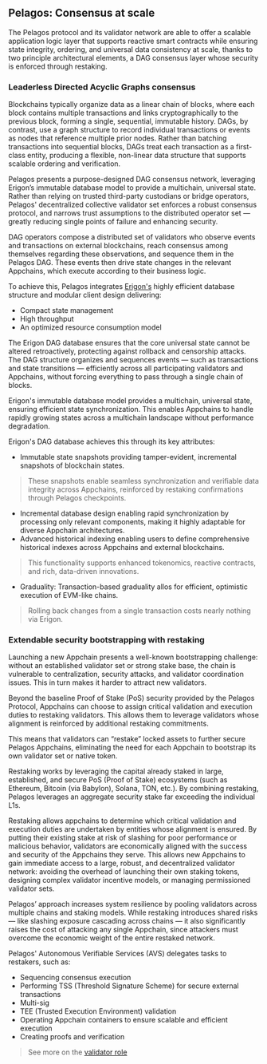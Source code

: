 ## Pelagos: Consensus at scale

The Pelagos protocol and its validator network are able to offer a scalable application logic layer that supports reactive smart contracts while ensuring state integrity, ordering, and universal data consistency at scale, thanks to two principle architectural elements, a DAG consensus layer whose security is enforced through restaking.

### Leaderless Directed Acyclic Graphs consensus

Blockchains typically organize data as a linear chain of blocks, where each block contains multiple transactions and links cryptographically to the previous block, forming a single, sequential, immutable history. DAGs, by contrast, use a graph structure to record individual transactions or events as nodes that reference multiple prior nodes. Rather than batching transactions into sequential blocks, DAGs treat each transaction as a first-class entity, producing a flexible, non-linear data structure that supports scalable ordering and verification.

Pelagos presents a purpose-designed DAG consensus network, leveraging Erigon’s immutable database model to provide a multichain, universal state. Rather than relying on trusted third-party custodians or bridge operators, Pelagos' decentralized collective validator set enforces a robust consensus protocol, and narrows trust assumptions to the distributed operator set &mdash; greatly reducing single points of failure and enhancing security.

DAG operators compose a distributed set of validators who observe events and transactions on external blockchains, reach consensus among themselves regarding these observations, and sequence them in the Pelagos DAG. These events then drive state changes in the relevant Appchains, which execute according to their business logic.

To achieve this, Pelagos integrates [Erigon's](https://erigon.tech/benefits-of-caplin-erigons-internal-cl-and-erigon-el-for-staking/) highly efficient database structure and modular client design delivering:

- Compact state management
- High throughput
- An optimized resource consumption model

The Erigon DAG database ensures that the core universal state cannot be altered retroactively, protecting against rollback and censorship attacks. The DAG structure organizes and sequences events &mdash; such as transactions and state transitions &mdash; efficiently across all participating validators and Appchains, without forcing everything to pass through a single chain of blocks.

<!-- Erigon and Erigon DB are two different things
 -->

 Erigon's immutable database model provides a multichain, universal state, ensuring efficient state synchronization. This enables Appchains to handle rapidly growing states across a multichain landscape without performance degradation.

Erigon's DAG database achieves this through its key attributes: 
-  Immutable state snapshots providing tamper-evident, incremental snapshots of blockchain states. 
> These snapshots enable seamless synchronization and verifiable data integrity across Appchains, reinforced by restaking confirmations through Pelagos checkpoints.
- Incremental database design enabling rapid synchronization by processing
only relevant components, making it highly adaptable for diverse Appchain architectures.
- Advanced historical indexing enabling users to define comprehensive historical indexes across Appchains and external blockchains. 
> This functionality supports enhanced tokenomics, reactive contracts, and rich, data-driven innovations.
- Graduality: Transaction-based graduality allos for efficient,
optimistic execution of EVM-like chains.
> Rolling back changes from a single transaction costs nearly nothing via Erigon.

### Extendable security bootstrapping with restaking

Launching a new Appchain presents a well-known bootstrapping challenge: without an established validator set or strong stake base, the chain is vulnerable to centralization, security attacks, and validator coordination issues. This in turn makes it harder to attract new validators.

Beyond the baseline Proof of Stake (PoS) security provided by the Pelagos Protocol, Appchains can choose to assign critical validation and execution duties to restaking validators. This allows them to leverage validators whose alignment is reinforced by additional restaking commitments.

This means that validators can “restake” locked assets to further secure Pelagos Appchains, eliminating the need for each Appchain to bootstrap its own validator set or native token. 

Restaking works by leveraging the capital already staked in large, established, and secure PoS (Proof of Stake) ecosystems (such as Ethereum, Bitcoin (via Babylon), Solana, TON, etc.). By combining restaking, Pelagos leverages an aggregate security stake far exceeding the individual L1s.

Restaking allows appchains to determine which critical validation and execution duties are undertaken by entities whose alignment is ensured. By putting their existing stake at risk of slashing for poor performance or malicious behavior, validators are economically aligned with the success and security of the Appchains they serve. This allows new Appchains to gain immediate access to a large, robust, and decentralized validator network: avoiding the overhead of launching their own staking tokens, designing complex validator incentive models, or managing permissioned validator sets.

Pelagos’ approach increases system resilience by pooling validators across multiple chains and staking models. While restaking introduces shared risks &mdash; like slashing exposure cascading across chains &mdash; it also significantly raises the cost of attacking any single Appchain, since attackers must overcome the economic weight of the entire restaked network.

Pelagos' Autonomous Verifiable Services (AVS) delegates tasks to restakers, such as:

- Sequencing consensus execution
- Performing TSS (Threshold Signature Scheme) for secure external transactions
- Multi-sig
- TEE (Trusted Execution Environment) validation
- Operating Appchain containers to ensure scalable and efficient execution
- Creating proofs and verification

> See more on the [validator role](./validating-appchain.md#validating-appchains-with-pelagos)

